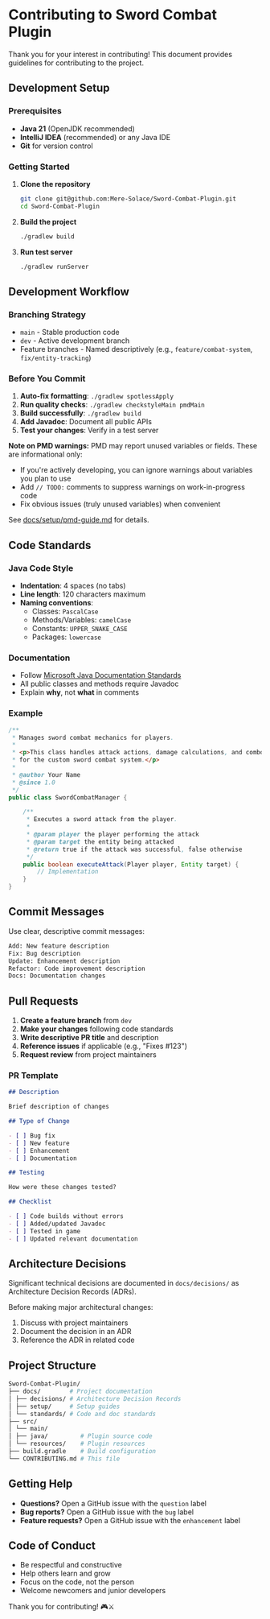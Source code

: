 # Contributing to Sword Combat Plugin

Thank you for your interest in contributing! This document provides guidelines for contributing to
the project.

## Development Setup

### Prerequisites

- **Java 21** (OpenJDK recommended)
- **IntelliJ IDEA** (recommended) or any Java IDE
- **Git** for version control

### Getting Started

1. **Clone the repository**

   ```bash
   git clone git@github.com:Mere-Solace/Sword-Combat-Plugin.git
   cd Sword-Combat-Plugin
   ```

2. **Build the project**

   ```bash
   ./gradlew build
   ```

3. **Run test server**

   ```bash
   ./gradlew runServer
   ```

## Development Workflow

### Branching Strategy

- `main` - Stable production code
- `dev` - Active development branch
- Feature branches - Named descriptively (e.g., `feature/combat-system`, `fix/entity-tracking`)

### Before You Commit

1. **Auto-fix formatting**: `./gradlew spotlessApply`
2. **Run quality checks**: `./gradlew checkstyleMain pmdMain`
3. **Build successfully**: `./gradlew build`
4. **Add Javadoc**: Document all public APIs
5. **Test your changes**: Verify in a test server

**Note on PMD warnings:** PMD may report unused variables or fields. These are informational only:

- If you're actively developing, you can ignore warnings about variables you plan to use
- Add `// TODO:` comments to suppress warnings on work-in-progress code
- Fix obvious issues (truly unused variables) when convenient

See [docs/setup/pmd-guide.md](docs/setup/pmd-guide.md) for details.

## Code Standards

### Java Code Style

- **Indentation**: 4 spaces (no tabs)
- **Line length**: 120 characters maximum
- **Naming conventions**:
  - Classes: `PascalCase`
  - Methods/Variables: `camelCase`
  - Constants: `UPPER_SNAKE_CASE`
  - Packages: `lowercase`

### Documentation

- Follow [Microsoft Java Documentation Standards](docs/standards/documentation-standards.md)
- All public classes and methods require Javadoc
- Explain **why**, not **what** in comments

### Example

```java
/**
 * Manages sword combat mechanics for players.
 *
 * <p>This class handles attack actions, damage calculations, and combo tracking
 * for the custom sword combat system.</p>
 *
 * @author Your Name
 * @since 1.0
 */
public class SwordCombatManager {

    /**
     * Executes a sword attack from the player.
     *
     * @param player the player performing the attack
     * @param target the entity being attacked
     * @return true if the attack was successful, false otherwise
     */
    public boolean executeAttack(Player player, Entity target) {
        // Implementation
    }
}
```

## Commit Messages

Use clear, descriptive commit messages:

```bash
Add: New feature description
Fix: Bug description
Update: Enhancement description
Refactor: Code improvement description
Docs: Documentation changes
```

## Pull Requests

1. **Create a feature branch** from `dev`
2. **Make your changes** following code standards
3. **Write descriptive PR title** and description
4. **Reference issues** if applicable (e.g., "Fixes #123")
5. **Request review** from project maintainers

### PR Template

```markdown
## Description

Brief description of changes

## Type of Change

- [ ] Bug fix
- [ ] New feature
- [ ] Enhancement
- [ ] Documentation

## Testing

How were these changes tested?

## Checklist

- [ ] Code builds without errors
- [ ] Added/updated Javadoc
- [ ] Tested in game
- [ ] Updated relevant documentation
```

## Architecture Decisions

Significant technical decisions are documented in `docs/decisions/` as Architecture Decision Records
(ADRs).

Before making major architectural changes:

1. Discuss with project maintainers
2. Document the decision in an ADR
3. Reference the ADR in related code

## Project Structure

```bash
Sword-Combat-Plugin/
├── docs/        # Project documentation
│ ├── decisions/ # Architecture Decision Records
│ ├── setup/     # Setup guides
│ └── standards/ # Code and doc standards
├── src/
│ └── main/
│ ├── java/         # Plugin source code
│ └── resources/    # Plugin resources
├── build.gradle    # Build configuration
└── CONTRIBUTING.md # This file
```

## Getting Help

- **Questions?** Open a GitHub issue with the `question` label
- **Bug reports?** Open a GitHub issue with the `bug` label
- **Feature requests?** Open a GitHub issue with the `enhancement` label

## Code of Conduct

- Be respectful and constructive
- Help others learn and grow
- Focus on the code, not the person
- Welcome newcomers and junior developers

Thank you for contributing! 🎮⚔️

